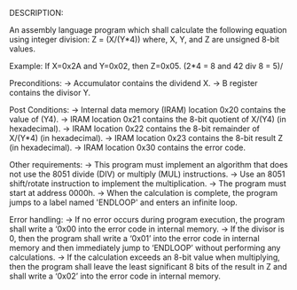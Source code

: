 DESCRIPTION:

An assembly language program which shall calculate the following equation using integer division: Z = (X/(Y*4))
where, X, Y, and Z are unsigned 8-bit values.

Example: If X=0x2A and Y=0x02, then Z=0x05. (2*4 = 8 and 42 div 8 = 5)/

Preconditions:
-> Accumulator contains the dividend X. 
-> B register contains the divisor Y.

Post Conditions: 
-> Internal data memory (IRAM) location 0x20 contains the value of (Y4). 
-> IRAM location 0x21 contains the 8-bit quotient of X/(Y4) (in hexadecimal). 
-> IRAM location 0x22 contains the 8-bit remainder of X/(Y*4) (in hexadecimal). 
-> IRAM location 0x23 contains the 8-bit result Z (in hexadecimal). 
-> IRAM location 0x30 contains the error code.

Other requirements: 
-> This program must implement an algorithm that does not use the 8051 divide (DIV) or multiply (MUL) instructions. 
-> Use an 8051 shift/rotate instruction to implement the multiplication. 
-> The program must start at address 0000h. 
-> When the calculation is complete, the program jumps to a label named 'ENDLOOP' and enters an infinite loop.

Error handling: 
-> If no error occurs during program execution, the program shall write a ‘0x00 into the error code in internal memory. 
-> If the divisor is 0, then the program shall write a ‘0x01’ into the error code in internal memory and then immediately
   jump to ‘ENDLOOP’ without performing any calculations. 
-> If the calculation exceeds an 8-bit value when multiplying, then the program shall leave the least significant 8 bits 
   of the result in Z and shall write a ‘0x02’ into the error code in internal memory.


